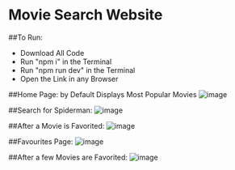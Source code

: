 # Movie Search Website

##To Run:
 - Download All Code
 - Run "npm i" in the Terminal
 - Run "npm run dev" in the Terminal
 - Open the Link in any Browser

##Home Page: by Default Displays Most Popular Movies
![image](https://github.com/user-attachments/assets/559b262f-4025-411c-828b-761e7da55155)

##Search for Spiderman:
![image](https://github.com/user-attachments/assets/61f4217c-a758-41cb-b75a-08e1cec2a88f)

##After a Movie is Favorited: 
![image](https://github.com/user-attachments/assets/fe55ad8f-80ef-489c-bf80-55b496aa08dd)

##Favourites Page:
![image](https://github.com/user-attachments/assets/3d4a97eb-ba64-4f77-9983-0d6af6ab04d0)

##After a few Movies are Favorited:
![image](https://github.com/user-attachments/assets/72300901-5022-4f7f-aab9-36b2e3e79e36)



